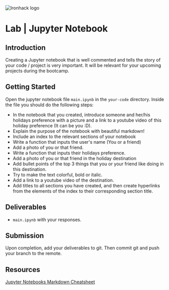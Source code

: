 ![Ironhack logo](https://i.imgur.com/1QgrNNw.png)

# Lab | Jupyter Notebook

## Introduction

Creating a Jupyter notebook that is well commented and tells the story of your code / project is very important. It will be relevant for your upcoming projects during the bootcamp.

## Getting Started

Open the jupyter notebook file `main.ipynb` in the `your-code` directory. Inside the file you should do the following steps:

- In the notebook that you created, introduce someone and her/his holidays preference with a picture and a link to a youtube video of this holiday preference (It can be you :D).
- Explain the purpose of the notebook with beautiful markdown!
- Include an index to the relevant sections of your notebook
- Write a function that inputs the user's name (You or a friend)
- Add a photo of you or that friend.
- Write a function that inputs their holidays preference.
- Add a photo of you or that friend in the holiday destination 
- Add bullet points of the top 3 things that you or your friend like doing in this destination.
- Try to make the text colorful, bold or italic.
- Add a link to a youtube video of the destination.
- Add titles to all sections you have created, and then create hyperlinks from the elements of the index to their corresponding section title.

## Deliverables

- `main.ipynb` with your responses.

## Submission

Upon completion, add your deliverables to git. Then commit git and push your branch to the remote.

## Resources

[Jupyter Notebooks Markdown Cheatsheet](https://www.ibm.com/support/knowledgecenter/SSHGWL_1.2.3/analyze-data/markd-jupyter.html)
